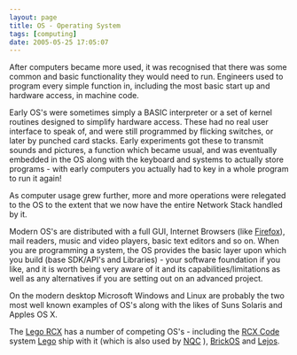 ```yaml
---
layout: page
title: OS - Operating System
tags: [computing]
date: 2005-05-25 17:05:07
---
```

After computers became more used, it was recognised that there was some common and basic functionality they would need to run. Engineers used to program every simple function in, including the most basic start up and hardware access, in machine code.

Early OS's were sometimes simply a BASIC interpreter or a set of kernel routines designed to simplify hardware access. These had no real user interface to speak of, and were still programmed by flicking switches, or later by punched card stacks. Early experiments got these to transmit sounds and pictures, a function which became usual, and was eventually embedded in the OS along with the keyboard and systems to actually store programs - with early computers you actually had to key in a whole program to run it again!

As computer usage grew further, more and more operations were relegated to the OS to the extent that we now have the entire Network Stack handled by it.

Modern OS's are distributed with a full GUI, Internet Browsers (like [Firefox](https://getfirefox.org)), mail readers, music and video players, basic text editors and so on. When you are programming a system, the OS provides the basic layer upon which you build (base SDK/API's and Libraries) - your software foundation if you like, and it is worth being very aware of it and its capabilities/limitations as well as any alternatives if you are setting out on an advanced project.

On the modern desktop Microsoft Windows and Linux are probably the two most well known examples of OS's along with the likes of Suns Solaris and Apples OS X.

The [Lego RCX](/wiki/rcx.html "The Lego RCX") has a number of competing OS's - including the [RCX Code](/wiki/rcx_code.html "Lego's own simple programming language") system [Lego](/wiki/lego.html "The best known construction toy") ship with it (which is also used by [NQC](/wiki/nqc.html "Not Quite C - A Lego PBrick Programming Language") ), [BrickOS](/wiki/brickos.html "An entire Embedded OS for the RCX") and [Lejos](/wiki/lejos.html "A Java Based Lego RCX OS").
